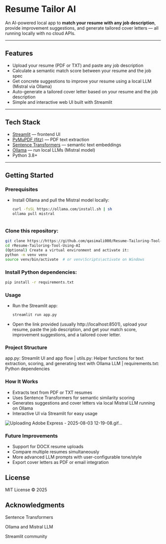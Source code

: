 # Resume Tailor AI

An AI-powered local app to **match your resume with any job description**, provide improvement suggestions, and generate tailored cover letters — all running locally with no cloud APIs.

---

## Features

- Upload your resume (PDF or TXT) and paste any job description  
- Calculate a semantic match score between your resume and the job spec  
- Get concrete suggestions to improve your resume using a local LLM (Mistral via Ollama)  
- Auto-generate a tailored cover letter based on your resume and the job description  
- Simple and interactive web UI built with Streamlit  

---

## Tech Stack

- [Streamlit](https://streamlit.io/) — frontend UI  
- [PyMuPDF (fitz)](https://pymupdf.readthedocs.io/) — PDF text extraction  
- [Sentence Transformers](https://www.sbert.net/) — semantic text embeddings  
- [Ollama](https://ollama.com/) — run local LLMs (Mistral model)  
- Python 3.8+

---

## Getting Started

### Prerequisites

- Install Ollama and pull the Mistral model locally:

  ```bash
  curl -fsSL https://ollama.com/install.sh | sh
  ollama pull mistral



### Clone this repository:
  ```bash
  git clone https://https://github.com/qasimali000/Resume-Tailoring-Tool-Using-AI.git
  cd rResume-Tailoring-Tool-Using-AI
  (Optional) Create a virtual environment and activate it:
  python -m venv venv
  source venv/bin/activate  # or venv\Scripts\activate on Windows
  ```

### Install Python dependencies:
  ```bash
  pip install -r requirements.txt
  ```


### Usage

- Run the Streamlit app:

  ```bash
  streamlit run app.py
  ```
- Open the link provided (usually http://localhost:8501), upload your resume, paste the job description, and get your match score, improvement suggestions, and a tailored cover letter.

### Project Structure

app.py: Streamlit UI and app flow
|
utils.py: Helper functions for text extraction, scoring, and generating text with Ollama LLM
|
requirements.txt: Python dependencies

### How It Works

- Extracts text from PDF or TXT resumes
- Uses Sentence Transformers for semantic similarity scoring
- Generates suggestions and cover letters via local Mistral LLM running on Ollama
- Interactive UI via Streamlit for easy usage

![Uploading Adobe Express - 2025-08-03 12-19-08.gif…]()


### Future Improvements

- Support for DOCX resume uploads
- Compare multiple resumes simultaneously
- More advanced LLM prompts with user-configurable tone/style
- Export cover letters as PDF or email integration

## License
MIT License © 2025

## Acknowledgments
Sentence Transformers

Ollama and Mistral LLM

Streamlit community


